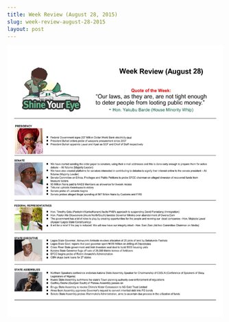 ```yaml
---
title: Week Review (August 28, 2015)
slug: week-review-august-28-2015
layout: post
---
```


![Week Review (August 28, 2015)](/media_root/file_archive/SYE_-_Week_Review_-_Aug._28.jpg "Week Review (August 28, 2015)")
